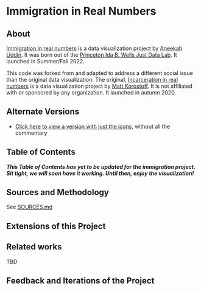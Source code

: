 # Immigration in Real Numbers

## About

[Immigration in real numbers](https://aneekahuddin.github.io/immigration-in-real-nums) is a data visualization project by [Aneekah Uddin](https://aneekahuddin.github.io/). It was born out of the [Princeton Ida B. Wells Just Data Lab](https://www.thejustdatalab.com/). It launched in Summer/Fall 2022.

This code was forked from and adapted to address a different social issue than the original data visualization. The original, [Incarceration in real numbers](https://mkorostoff.github.io/incarceration-in-real-numbers) is a data visualization project by [Matt Korostoff](https://mkorostoff.github.io/). It is not affiliated with or sponsored by any organization. It launched in autumn 2020.

## Alternate Versions

- [Click here to view a version with just the icons](https://aneekahuddin.github.io/immigration-in-real-nums/?mute=1), without all the commentary

## Table of Contents

***This Table of Contents has yet to be updated for the immigration project. Sit tight, we will soon have it working. Until then, enjoy the visualization!***
<!--
#### Understanding the size of the problem

* [Incarceration per capita](https://mkorostoff.github.io/incarceration-in-real-numbers/#per-one-hundred)
* [Incarceration in absolute numbers](https://mkorostoff.github.io/incarceration-in-real-numbers/#country-rank)
* [Incarceration compared to casualties of war](https://mkorostoff.github.io/incarceration-in-real-numbers/#casualties)
* [Total correctional population](https://mkorostoff.github.io/incarceration-in-real-numbers/#correctional-population)
* [Over-use of plea bargains](https://mkorostoff.github.io/incarceration-in-real-numbers/#blue)
* [People held without trial](https://mkorostoff.github.io/incarceration-in-real-numbers/#red)
* [Comparison to Europe](https://mkorostoff.github.io/incarceration-in-real-numbers/#subgroup)
* [Comparison to USSR](https://mkorostoff.github.io/incarceration-in-real-numbers/#stalin)
* [Racial Disparities](https://mkorostoff.github.io/incarceration-in-real-numbers/#dots)
* [Comparison to police shooting](https://mkorostoff.github.io/incarceration-in-real-numbers/#thousand)
* [Discussion of George Floyd](https://mkorostoff.github.io/incarceration-in-real-numbers/#floyd)
* [Comparison to Estimated Incarceration Abroad](https://mkorostoff.github.io/incarceration-in-real-numbers/#estimated)
* [Political commentary on the nature of freedom](https://mkorostoff.github.io/incarceration-in-real-numbers/#freedom-wrapper)

#### Solutions to mass incarceration

* [Impact on public safety](https://mkorostoff.github.io/incarceration-in-real-numbers/#none-of-this)
* [Impact of reduced criminalization](https://mkorostoff.github.io/incarceration-in-real-numbers/#bubbles-outer)
* [Impact of preventative strategies](https://mkorostoff.github.io/incarceration-in-real-numbers/#invest-in-prevention)
* [Table comparing preventative and punitive strategies](https://mkorostoff.github.io/incarceration-in-real-numbers/#table)
* [Commentary on the importance of preventative measures](https://mkorostoff.github.io/incarceration-in-real-numbers/#essay)
-->
## Sources and Methodology

See [SOURCES.md](https://github.com/aneekahuddin/immigration-in-real-nums/blob/master/SOURCES.md)

## Extensions of this Project
## Related works
TBD
## Feedback and Iterations of the Project


